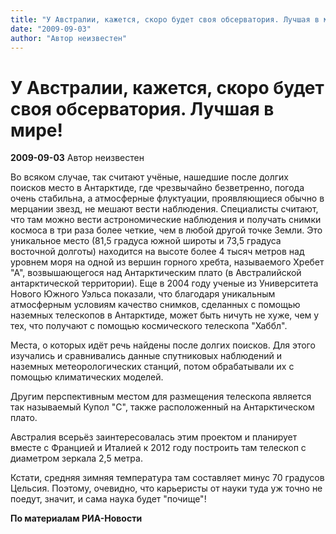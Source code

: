 ```yaml
---
title: "У Австралии, кажется, скоро будет своя обсерватория. Лучшая в мире!"
date: "2009-09-03"
author: "Автор неизвестен"
---
```


# У Австралии, кажется, скоро будет своя обсерватория. Лучшая в мире!

**2009-09-03** Автор неизвестен

Во всяком случае, так считают учёные, нашедшие после долгих поисков место в Антарктиде, где чрезвычайно безветренно, погода очень стабильна, а атмосферные флуктуации, проявляющиеся обычно в мерцании звезд, не мешают вести наблюдения. Специалисты считают, что там можно вести астрономические наблюдения и получать снимки космоса в три раза более четкие, чем в любой другой точке Земли. Это уникальное место (81,5 градуса южной широты и 73,5 градуса восточной долготы) находится на высоте более 4 тысяч метров над уровнем моря на одной из вершин горного хребта, называемого Хребет "А", возвышающегося над Антарктическим плато (в Австралийской антарктической территории). Еще в 2004 году ученые из Университета Нового Южного Уэльса показали, что благодаря уникальным атмосферным условиям качество снимков, сделанных с помощью наземных телескопов в Антарктиде, может быть ничуть не хуже, чем у тех, что получают с помощью космического телескопа "Хаббл".

Места, о которых идёт речь найдены после долгих поисков. Для этого изучались и сравнивались данные спутниковых наблюдений и наземных метеорологических станций, потом обрабатывали их с помощью климатических моделей.

Другим перспективным местом для размещения телескопа является так называемый Купол "С", также расположенный на Антарктическом плато.

Австралия всерьёз заинтересовалась этим проектом и планирует вместе с Францией и Италией к 2012 году построить там телескоп с диаметром зеркала 2,5 метра.

Кстати, средняя зимняя температура там составляет минус 70 градусов Цельсия. Поэтому, очевидно, что карьеристы от науки туда уж точно не поедут, значит, и сама наука будет "почище"!

**По материалам РИА-Новости**
